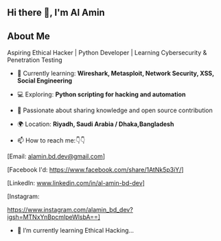 ## Hi there 👋, I'm Al Amin 

## About Me
Aspiring Ethical Hacker | Python Developer | Learning Cybersecurity & Penetration Testing

- 🌱 Currently learning: **Wireshark, Metasploit, Network Security, XSS, Social Engineering**
- 💻 Exploring: **Python scripting for hacking and automation**
- 📝 Passionate about sharing knowledge and open source contribution
- 🌍 Location: **Riyadh, Saudi Arabia / Dhaka,Bangladesh**

- 📫 How to reach me:👇👇

 [Email: alamin.bd.dev@gmail.com]

 [Facebook I'd:
https://www.facebook.com/share/1AtNk5p3iY/]

[LinkedIn: 
www.linkedin.com/in/al-amin-bd-dev]

[Instagram:

https://www.instagram.com/alamin_bd_dev?igsh=MTNxYnBpcmlpeWlsbA==]

- 🌱 I’m currently learning Ethical Hacking...
